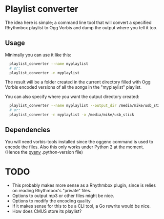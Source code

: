 # Playlist converter

The idea here is simple; a command line tool that will convert a
specified Rhythmbox playlist to Ogg Vorbis and dump the output where you
tell it too.

## Usage

Minimally you can use it like this:

```bash
  playlist_converter --name myplaylist
  # or:
  playlist_converter -n myplaylist
```
The result will be a folder created in the current directory filled with
Ogg Vorbis encoded versions of all the songs in the "myplaylist"
playlist.

You can also specify where you want the output directory created:

```bash
  playlist_converter --name myplaylist --output_dir /media/mike/usb_stick
  # or:
  playlist_converter -n myplaylist -o /media/mike/usb_stick
```

## Dependencies

You will need vorbis-tools installed since the oggenc command is used to
encode the files.
Also this only works under Python 2 at the moment. (Hence the [pyenv](https://github.com/yyuu/pyenv) .python-version file)

# TODO

* This probably makes more sense as a Rhythmbox plugin, since is relies
  on reading Rhythmbox's "private" files.
* Options to output mp3 or other files might be nice.
* Options to modify the encoding quality
* If it makes sense for this to be a CLI tool, a Go rewrite would be
  nice.
* How does CMUS store its playlist?
